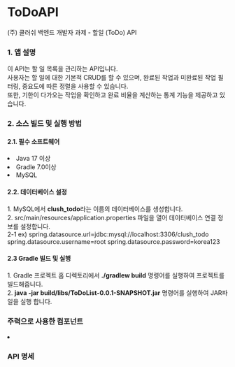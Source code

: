 # ToDoAPI
(주) 클러쉬 백엔드 개발자 과제 - 할일 (ToDo) API

<h3>1. 앱 설명</h3>
이 API는 할 일 목록을 관리하는 API입니다.<br>
사용자는 할 일에 대한 기본적 CRUD를 할 수 있으며, 완료된 작업과 미완료된 작업 필터링, 중요도에 따른 정렬을 사용할 수 있습니다.<br>
또한, 기한이 다가오는 작업을 확인하고 완료 비율을 계산하는 통계 기능을 제공하고 있습니다.

<h3>2. 소스 빌드 및 실행 방법</h3>
<h4>2.1. 필수 소프트웨어</h4>
<li>Java 17 이상</li>
<li>Gradle 7.0이상</li>
<li>MySQL</li>
<h4>2.2. 데이터베이스 설정</h4>
1. MySQL에서 <strong>clush_todo</strong>라는 이름의 데이터베이스를 생성합니다.<br>
2. src/main/resources/application.properties 파일을 열어 데이터베이스 연결 정보를 설정합니다.<br>
2-1 ex) spring.datasource.url=jdbc:mysql://localhost:3306/clush_todo
        spring.datasource.username=root
        spring.datasource.password=korea123

<h4>2.3 Gradle 빌드 및 실행</h4>
1. Gradle 프로젝트 홈 디렉토리에서 <strong>./gradlew build</strong> 명령어를 실행하여 프로젝트를 빌드해줍니다.<br>
2. <strong>java -jar build/libs/ToDoList-0.0.1-SNAPSHOT.jar</strong> 명령어를 실행하여 JAR파일을 실행 합니다.<br>

<h3>주력으로 사용한 컴포넌트</h3>
<li></li>

<h3>API 명세</h3>
